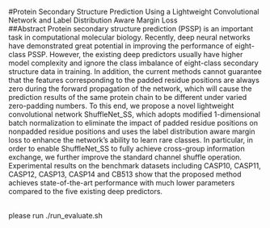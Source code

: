 #Protein Secondary Structure Prediction Using a Lightweight Convolutional Network and Label Distribution Aware Margin Loss
<br>
##Abstract
Protein secondary structure prediction (PSSP) is an important task in computational molecular biology. Recently, deep neural networks have demonstrated great potential in improving the performance of eight-class PSSP. However, the existing deep predictors usually have higher model complexity and ignore the class imbalance of eight-class secondary structure data in training. In addition, the current methods cannot guarantee that the features corresponding to the padded residue positions are always zero during the forward propagation of the network, which will cause the prediction results of the same protein chain to be different under varied zero-padding numbers. To this end, we propose a novel lightweight convolutional network ShuffleNet_SS, which adopts modified 1-dimensional batch normalization to eliminate the impact of padded residue positions on nonpadded residue positions and uses the label distribution aware margin loss to enhance the network’s ability to learn rare classes. In particular, in order to enable ShuffleNet_SS to fully achieve cross-group information exchange, we further improve the standard channel shuffle operation. Experimental results on the benchmark datasets including CASP10, CASP11, CASP12, CASP13, CASP14 and CB513 show that the proposed method achieves state-of-the-art performance with much lower parameters compared to the five existing deep predictors.
<br>


<br>
please run ./run_evaluate.sh
